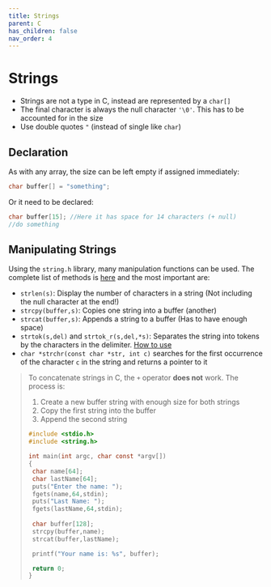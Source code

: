 ```yaml
---
title: Strings
parent: C
has_children: false
nav_order: 4
---
```


# Strings

- Strings are not a type in C, instead are represented by a `char[]`
- The final character is always the null character `'\0'`. This has to be accounted for in the size
- Use double quotes `"` (instead of single like `char`)


## Declaration

As with any array, the size can be left empty if assigned immediately: 
```c
char buffer[] = "something";
```
Or it need to be declared:
```c
char buffer[15]; //Here it has space for 14 characters (+ null)
//do something
```

## Manipulating Strings

Using the `string.h` library, many manipulation functions can be used. The complete list of methods is [here](https://fresh2refresh.com/c-programming/c-function/string-h-library-functions/) and the most important are:
- `strlen(s)`: Display the number of characters in a string (Not including the null character at the end!)
- `strcpy(buffer,s)`: Copies one string into a buffer (another)
- `strcat(buffer,s)`: Appends a string to a buffer (Has to have enough space)
- `strtok(s,del)` and `strtok_r(s,del,*s)`: Separates the string into tokens by the characters in the delimiter. [How to use](https://www.geeksforgeeks.org/strtok-strtok_r-functions-c-examples/)
- `char *strchr(const char *str, int c)` searches for the first occurrence of the character `c` in the string and returns a pointer to it

> To concatenate strings in C, the `+` operator **does not** work. The process is:
>   1. Create a new buffer string with enough size for both strings
>   2. Copy the first string into the buffer
>   3. Append the second string
>   ``` c
> #include <stdio.h>
>#include <string.h>
>
>int main(int argc, char const *argv[])
>{
>    char name[64];
>    char lastName[64];
>    puts("Enter the name: ");
>    fgets(name,64,stdin);
>    puts("Last Name: ");
>    fgets(lastName,64,stdin);
>    
>    char buffer[128];
>    strcpy(buffer,name);
>    strcat(buffer,lastName);
>
>    printf("Your name is: %s", buffer);
>
>    return 0;
>}
>```